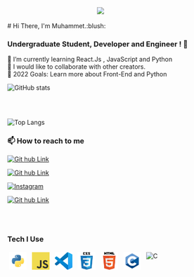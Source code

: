 <img src ="https://media.giphy.com/media/JlVkLKuxRSvLy/giphy.gif" align="right" width="300" heigh="200">
 <br>
<br>
 # Hi There, I'm Muhammet.:blush:

 ### Undergraduate Student, Developer and Engineer ! :information_desk_person: 

🌱 I’m currently learning React.Js , JavaScript and Python <br>
👯 I would like to collaborate with other creators. <br>
🥅 2022 Goals: Learn more about Front-End and Python <br>
 
 
![GitHub stats](https://github-readme-stats.vercel.app/api?username=yldrmuhammet&show_icons=true&theme=merko&hide=hack)

 <br>
 <br>

![Top Langs](https://github-readme-stats.vercel.app/api/top-langs/?username=yldrmuhammet&theme=merko&hide=hack)

### 📫 How to reach to me 


<p>

<a href="https://github.com/yldrmuhammet" target="_blank" rel="noopener noreferrer"> <img src="https://cdns.iconmonstr.com/wp-content/releases/preview/2012/240/iconmonstr-github-5.png" alt="Git hub Link" height="40" style="vertical-align:top; margin:6px color:white" width= "40" > </a>

<a href="https:///www.linkedin.com/in/muhammet--yildirim" target="_blank" rel="noopener noreferrer"> <img src="https://cdns.iconmonstr.com/wp-content/releases/preview/2012/240/iconmonstr-linkedin-5.png" alt="Git hub Link" height="40" style="vertical-align:top; margin:6px color:white" width= "40"> </a>

<a href="https://www.instagram.com/muhammetyldrm_" target="_blank" rel="noopener noreferrer" width= "40"> <img src="https://cdns.iconmonstr.com/wp-content/releases/preview/2016/240/iconmonstr-instagram-15.png" alt="Instagram" height="40" 
style="vertical-align:top; margin:4px color:white"> </a>

<a href="mailto:muhammet.safir@gmail.com" target="_blank" rel="noopener noreferrer"> <img src="https://cdns.iconmonstr.com/wp-content/releases/preview/2018/240/iconmonstr-gmail-5.png" alt="Git hub Link" height="40" style="vertical-align:top; margin:6px color:white" width= "40"> </a>

</p>


<br>
<br>


### Tech I Use

<p>
<img src="https://raw.githubusercontent.com/github/explore/80688e429a7d4ef2fca1e82350fe8e3517d3494d/topics/python/python.png" alt="Python" height="40" style="vertical-align:top; margin:4px">
<img src="https://raw.githubusercontent.com/github/explore/80688e429a7d4ef2fca1e82350fe8e3517d3494d/topics/javascript/javascript.png" alt="Javascript" height="40" style="vertical-align:top; margin:4px">
<img src="https://raw.githubusercontent.com/github/explore/80688e429a7d4ef2fca1e82350fe8e3517d3494d/topics/visual-studio-code/visual-studio-code.png" alt="VS Code" height="40" style="vertical-align:top; margin:4px">
 <img src="https://raw.githubusercontent.com/github/explore/80688e429a7d4ef2fca1e82350fe8e3517d3494d/topics/css/css.png" alt="CSS" height="40" style="vertical-align:top; margin:4px">
<img src="https://raw.githubusercontent.com/github/explore/80688e429a7d4ef2fca1e82350fe8e3517d3494d/topics/html/html.png" alt="Html" height="40" style="vertical-align:top; margin:4px">
<img src="https://raw.githubusercontent.com/github/explore/80688e429a7d4ef2fca1e82350fe8e3517d3494d/topics/c/c.png" alt="C" height="40" style="vertical-align:top; margin:4px">
<img src="https://cdn.jsdelivr.net/gh/devicons/devicon/icons/react/react-original.svg" alt="C" height="40" style="vertical-align:top; margin:4px">
</p>
